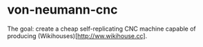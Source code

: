 von-neumann-cnc
===============

The goal: create a cheap self-replicating CNC machine capable of producing
(Wikihouses)[http://ww.wikihouse.cc].
